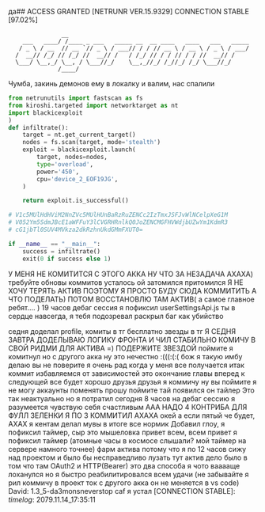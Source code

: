 да## ACCESS GRANTED [NETRUNR VER.15.9329] CONNECTION STABLE [97.02%]



```text
               __                                                   
    ___   ____/ /____ _ ___   _____ __  __ ____   ____   ___   _____
   / _ \ / __  // __ `// _ \ / ___// / / // __ \ / __ \ / _ \ / ___/
  /  __// /_/ // /_/ //  __// /   / /_/ // / / // / / //  __// /    
  \___/ \__,_/ \__, / \___//_/    \__,_//_/ /_//_/ /_/ \___//_/     
              /____/                                                
```
Чумба, закинь демонов ему в локалку и валим, нас спалили

```python
from netrunutils import fastscan as fs
from kiroshi.targeted import networktarget as nt
import blackicexploit
)
def infiltrate():
    target = nt.get_current_target() 
    nodes = fs.scan(target, mode='stealth')
    exploit = blackicexploit.launch(
        target, nodes=nodes,
        type='overload',
        power='450',
        cpu='device_2_EOF19JG',
    )

    return exploit.is_successful()

# V1c5MUlHdHViM2NnZVc5MUlHUnBaRzRuZENCc2IzTmxJSFJvWlNCelpXeG1M
# V052Ym5SdmJBcE1aWFFuY3lCVGRHRnlkQ0JoZENCMGFHVWdjbUZwYm1KdmR3
# cG1jbTl0SUV4MVkza2dkRzhnUkdGMmFXUT0=

if __name__ == "__main__":
    success = infiltrate()
    exit(0 if success else 1)
```
У МЕНЯ НЕ КОМИТИТСЯ С ЭТОГО АККА НУ ЧТО ЗА НЕЗАДАЧА АХАХА)
требуйте обновы коммитов
усталось ой затомился притомился
Я НЕ ХОЧУ ТЕРЯТЬ АКТИВ ПОЭТОМУ Я ПРОСТО БУДУ СЮДА КОММИТИТЬ А ЧТО ПОДЕЛАТЬ) ПОТОМ ВОССТАНОВЛЮ ТАМ АКТИВ(
а самое главное ребят.... )
19 часов дебаг сессия я пофиксил
userSettingsApi.js ты в сердце навсегда, я тебя подозревал
раскрыл баг как убийство

седня доделал profile, комиты в тг бесплатно
звезды в тг 
Я СЕДНЯ ЗАВТРА ДОДЕЛЫВАЮ ЛОГИКУ ФРОНТА И ЧИЛ
СТАБИЛЬНО КОМИЧУ В СВОЙ РИДМИ ДЛЯ АКТИВА =) ПОДЕРЖИТЕ ЗВЕЗДОЙ
поймите я комитнул но с другого акка ну это нечестно :(((:(:(
бож я такую имбу делаю вы не поверите я очень рад когда у меня все получается
итак коммит избавляемся от зависимостей это окончание главы вперед к следующей
все будет хорошо друзья
друзья я коммичу ну вы поймите я не могу аккаунты поменять прошу поймите
тай появился он тайлер
Это так неактуально но я потратил сегодня 8 часов на дебаг сессию
я разумеется чувствую себя счастливым
ААА НАДО 4 КОНТРИБА ДЛЯ ФУЛЛ ЗЕЛЕНКИ Я ПО 3 КОММИТИЛ АХАХА
окей а если пятый че будет, АХАХ
я кентам делал мувы в итоге все нормик
Добавил глоу, я пофиксил таймер, сыр это мышеловка
привет всем, всем привет я пофиксил таймер (атомные часы в космосе слышали? мой таймер на сервере намного точнее)
фарм актива потому что я по 12 часов сижу над проектом и было бы несправедливо лузать тут актив
дело было в том что там OAuth2 и HTTP(Bearer) это два способа я чото вааааще лоханулся но я быстро реабилитировался всем удачи (не забывайте я рил коммичу в проект ток с другого акка он не меняется в vs code)
David: 1.3_5-da3monsneverstop caf
я устал
[CONNECTION STABLE]:
_timelog_: 2079.11.14_17:35:11
